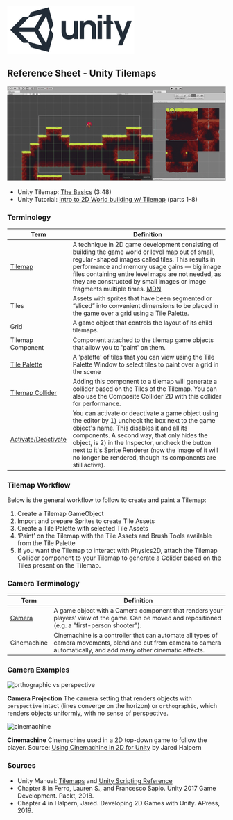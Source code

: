 

![unity logo](../assets/img/logos/unity-logo-293w.png)

## Reference Sheet - Unity Tilemaps


[![tilemap basics](../assets/img/tilemap.gif)](https://www.youtube.com/watch?v=fmNtibNWPhc)
* Unity Tilemap: [The Basics](https://www.youtube.com/watch?v=fmNtibNWPhc) (3:48)
* Unity Tutorial: [Intro to 2D World building w/ Tilemap](https://unity3d.com/learn/tutorials/topics/2d-game-creation/intro-2d-world-building-w-tilemap) (parts 1–8)


### Terminology

Term | Definition
--- | ---
[Tilemap](https://docs.unity3d.com/Manual/class-Tilemap.html) | A technique in 2D game development consisting of building the game world or level map out of small, regular-shaped images called tiles. This results in performance and memory usage gains — big image files containing entire level maps are not needed, as they are constructed by small images or image fragments multiple times. [MDN](https://developer.mozilla.org/en-US/docs/Games/Techniques/Tilemaps)
Tiles | Assets with sprites that have been segmented or “sliced” into convenient dimensions to be placed in the game over a grid using a Tile Palette.
Grid | A game object that controls the layout of its child tilemaps.
Tilemap Component | Component attached to the tilemap game objects that allow you to 'paint' on them.
[Tile Palette](https://docs.unity3d.com/Manual/Tilemap-Palette.html) | A 'palette' of tiles that you can view using the Tile Palette Window to select tiles to paint over a grid in the scene
[Tilemap Collider](https://docs.unity3d.com/2018.3/Documentation/Manual/Tilemap-Physics2D.html) | Adding this component to a tilemap will generate a collider based on the Tiles of the Tilemap. You can also use the Composite Collider 2D with this collider for performance.
[Activate/Deactivate](https://docs.unity3d.com/Manual/DeactivatingGameObjects.html) | You can activate or deactivate a game object using the editor by 1) uncheck the box next to the game object's name. This disables it and all its components. A second way, that only hides the object, is 2) in the Inspector, uncheck the button next to it's Sprite Renderer (now the image of it will no longer be rendered, though its components are still active).



### Tilemap Workflow

Below is the general workflow to follow to create and paint a Tilemap:

1. Create a Tilemap GameObject
2. Import and prepare Sprites to create Tile Assets
3. Create a Tile Palette with selected Tile Assets
4. ‘Paint’ on the Tilemap with the Tile Assets and Brush Tools available from the Tile Palette
5. If you want the Tilemap to interact with Physics2D, attach the Tilemap Collider component to your Tilemap to generate a Colider based on the Tiles present on the Tilemap.




### Camera Terminology

Term | Definition
--- | ---
[Camera](https://docs.unity3d.com/Manual/CamerasOverview.html) | A game object with a Camera component that renders your players’ view of the game. Can be moved and repositioned (e.g. a "first-person shooter").
Cinemachine | Cinemachine is a controller that can automate all types of camera movements, blend and cut from camera to camera automatically, and add many other cinematic effects.



### Camera Examples


![orthographic vs perspective](https://docs.unity3d.com/uploads/Main/CameraPerspectiveAndOrtho.jpg)

**Camera Projection** 
The camera setting that renders objects with `perspective` intact (lines converge on the horizon) or `orthographic`, which renders objects uniformly, with no sense of perspective. 


![cinemachine](../assets/img/cinemachine.gif)

**Cinemachine** 
Cinemachine used in a 2D top-down game to follow the player.
Source: [Using Cinemachine in 2D for Unity](https://medium.com/@jaredehalpern/using-cinemachine-in-2d-for-unity-f35dd394326d) by Jared Halpern








### Sources
* Unity Manual: [Tilemaps](https://docs.unity3d.com/Manual/class-Tilemap.html) and [Unity Scripting Reference](https://docs.unity3d.com/ScriptReference/index.html)
* Chapter 8 in Ferro, Lauren S., and Francesco Sapio. Unity 2017 Game Development. Packt, 2018.
* Chapter 4 in Halpern, Jared. Developing 2D Games with Unity. APress, 2019.
